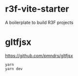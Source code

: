 # r3f-vite-starter
A boilerplate to build R3F projects

# gltfjsx
https://github.com/pmndrs/gltfjsx

```
yarn
yarn dev

```

